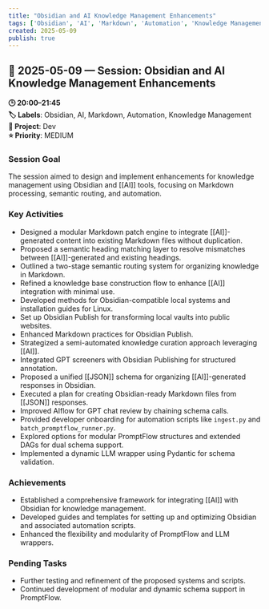```yaml
---
title: "Obsidian and AI Knowledge Management Enhancements"
tags: ['Obsidian', 'AI', 'Markdown', 'Automation', 'Knowledge Management']
created: 2025-05-09
publish: true
---
```


## 📅 2025-05-09 — Session: Obsidian and AI Knowledge Management Enhancements

**🕒 20:00–21:45**  
**🏷️ Labels**: Obsidian, AI, Markdown, Automation, Knowledge Management  
**📂 Project**: Dev  
**⭐ Priority**: MEDIUM  


### Session Goal
The session aimed to design and implement enhancements for knowledge management using Obsidian and [[AI]] tools, focusing on Markdown processing, semantic routing, and automation.

### Key Activities
- Designed a modular Markdown patch engine to integrate [[AI]]-generated content into existing Markdown files without duplication.
- Proposed a semantic heading matching layer to resolve mismatches between [[AI]]-generated and existing headings.
- Outlined a two-stage semantic routing system for organizing knowledge in Markdown.
- Refined a knowledge base construction flow to enhance [[AI]] integration with minimal use.
- Developed methods for Obsidian-compatible local systems and installation guides for Linux.
- Set up Obsidian Publish for transforming local vaults into public websites.
- Enhanced Markdown practices for Obsidian Publish.
- Strategized a semi-automated knowledge curation approach leveraging [[AI]].
- Integrated GPT screeners with Obsidian Publishing for structured annotation.
- Proposed a unified [[JSON]] schema for organizing [[AI]]-generated responses in Obsidian.
- Executed a plan for creating Obsidian-ready Markdown files from [[JSON]] responses.
- Improved AIflow for GPT chat review by chaining schema calls.
- Provided developer onboarding for automation scripts like `ingest.py` and `batch_promptflow_runner.py`.
- Explored options for modular PromptFlow structures and extended DAGs for dual schema support.
- Implemented a dynamic LLM wrapper using Pydantic for schema validation.

### Achievements
- Established a comprehensive framework for integrating [[AI]] with Obsidian for knowledge management.
- Developed guides and templates for setting up and optimizing Obsidian and associated automation scripts.
- Enhanced the flexibility and modularity of PromptFlow and LLM wrappers.

### Pending Tasks
- Further testing and refinement of the proposed systems and scripts.
- Continued development of modular and dynamic schema support in PromptFlow.
